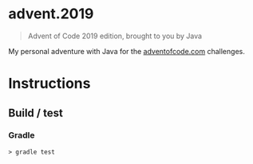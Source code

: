 # advent.2019
> Advent of Code 2019 edition, brought to you by Java

My personal adventure with Java for the [adventofcode.com](adventofcode.com) challenges.

# Instructions
## Build / test
### Gradle
`> gradle test`
